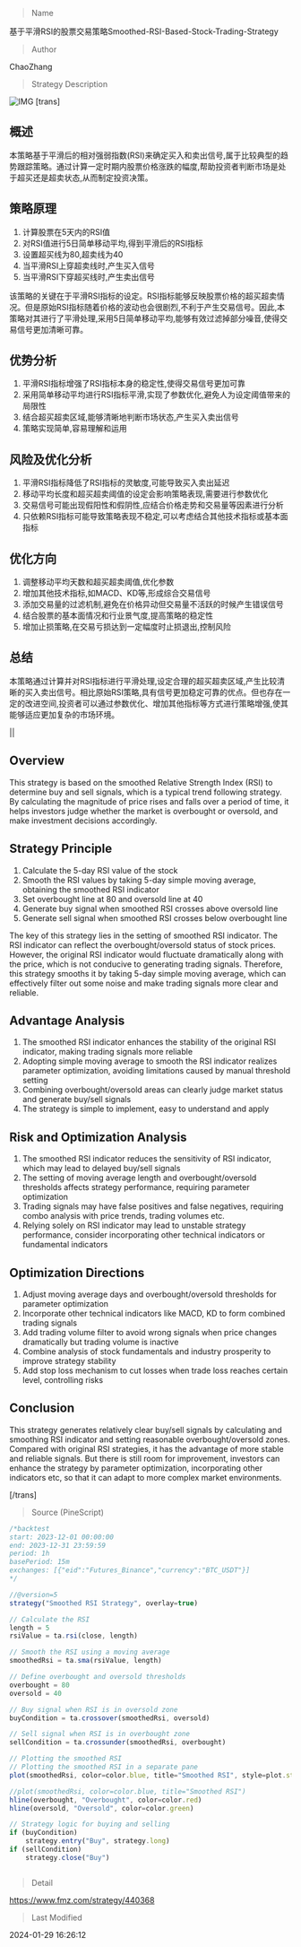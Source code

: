 
> Name

基于平滑RSI的股票交易策略Smoothed-RSI-Based-Stock-Trading-Strategy

> Author

ChaoZhang

> Strategy Description

![IMG](https://www.fmz.com/upload/asset/d46699b5d805be1e46.png)
 [trans]
## 概述

本策略基于平滑后的相对强弱指数(RSI)来确定买入和卖出信号,属于比较典型的趋势跟踪策略。通过计算一定时期内股票价格涨跌的幅度,帮助投资者判断市场是处于超买还是超卖状态,从而制定投资决策。

## 策略原理  

1. 计算股票在5天内的RSI值
2. 对RSI值进行5日简单移动平均,得到平滑后的RSI指标
3. 设置超买线为80,超卖线为40
4. 当平滑RSI上穿超卖线时,产生买入信号
5. 当平滑RSI下穿超买线时,产生卖出信号

该策略的关键在于平滑RSI指标的设定。RSI指标能够反映股票价格的超买超卖情况。但是原始RSI指标随着价格的波动也会很剧烈,不利于产生交易信号。因此,本策略对其进行了平滑处理,采用5日简单移动平均,能够有效过滤掉部分噪音,使得交易信号更加清晰可靠。

## 优势分析

1. 平滑RSI指标增强了RSI指标本身的稳定性,使得交易信号更加可靠
2. 采用简单移动平均进行RSI指标平滑,实现了参数优化,避免人为设定阈值带来的局限性
3. 结合超买超卖区域,能够清晰地判断市场状态,产生买入卖出信号
4. 策略实现简单,容易理解和运用

## 风险及优化分析 

1. 平滑RSI指标降低了RSI指标的灵敏度,可能导致买入卖出延迟
2. 移动平均长度和超买超卖阈值的设定会影响策略表现,需要进行参数优化
3. 交易信号可能出现假阳性和假阴性,应结合价格走势和交易量等因素进行分析
4. 只依赖RSI指标可能导致策略表现不稳定,可以考虑结合其他技术指标或基本面指标

## 优化方向

1. 调整移动平均天数和超买超卖阈值,优化参数
2. 增加其他技术指标,如MACD、KD等,形成综合交易信号
3. 添加交易量的过滤机制,避免在价格异动但交易量不活跃的时候产生错误信号
4. 结合股票的基本面情况和行业景气度,提高策略的稳定性
5. 增加止损策略,在交易亏损达到一定幅度时止损退出,控制风险

## 总结

本策略通过计算并对RSI指标进行平滑处理,设定合理的超买超卖区域,产生比较清晰的买入卖出信号。相比原始RSI策略,具有信号更加稳定可靠的优点。但也存在一定的改进空间,投资者可以通过参数优化、增加其他指标等方式进行策略增强,使其能够适应更加复杂的市场环境。

||

## Overview

This strategy is based on the smoothed Relative Strength Index (RSI) to determine buy and sell signals, which is a typical trend following strategy. By calculating the magnitude of price rises and falls over a period of time, it helps investors judge whether the market is overbought or oversold, and make investment decisions accordingly.

## Strategy Principle   

1. Calculate the 5-day RSI value of the stock  
2. Smooth the RSI values by taking 5-day simple moving average, obtaining the smoothed RSI indicator
3. Set overbought line at 80 and oversold line at 40
4. Generate buy signal when smoothed RSI crosses above oversold line
5. Generate sell signal when smoothed RSI crosses below overbought line  

The key of this strategy lies in the setting of smoothed RSI indicator. The RSI indicator can reflect the overbought/oversold status of stock prices. However, the original RSI indicator would fluctuate dramatically along with the price, which is not conducive to generating trading signals. Therefore, this strategy smooths it by taking 5-day simple moving average, which can effectively filter out some noise and make trading signals more clear and reliable.

## Advantage Analysis

1. The smoothed RSI indicator enhances the stability of the original RSI indicator, making trading signals more reliable
2. Adopting simple moving average to smooth the RSI indicator realizes parameter optimization, avoiding limitations caused by manual threshold setting  
3. Combining overbought/oversold areas can clearly judge market status and generate buy/sell signals
4. The strategy is simple to implement, easy to understand and apply

## Risk and Optimization Analysis   

1. The smoothed RSI indicator reduces the sensitivity of RSI indicator, which may lead to delayed buy/sell signals
2. The setting of moving average length and overbought/oversold thresholds affects strategy performance, requiring parameter optimization
3. Trading signals may have false positives and false negatives, requiring combo analysis with price trends, trading volumes etc.  
4. Relying solely on RSI indicator may lead to unstable strategy performance, consider incorporating other technical indicators or fundamental indicators

## Optimization Directions

1. Adjust moving average days and overbought/oversold thresholds for parameter optimization
2. Incorporate other technical indicators like MACD, KD to form combined trading signals
3. Add trading volume filter to avoid wrong signals when price changes dramatically but trading volume is inactive 
4. Combine analysis of stock fundamentals and industry prosperity to improve strategy stability
5. Add stop loss mechanism to cut losses when trade loss reaches certain level, controlling risks

## Conclusion

This strategy generates relatively clear buy/sell signals by calculating and smoothing RSI indicator and setting reasonable overbought/oversold zones. Compared with original RSI strategies, it has the advantage of more stable and reliable signals. But there is still room for improvement, investors can enhance the strategy by parameter optimization, incorporating other indicators etc, so that it can adapt to more complex market environments.

[/trans]



> Source (PineScript)

``` javascript
/*backtest
start: 2023-12-01 00:00:00
end: 2023-12-31 23:59:59
period: 1h
basePeriod: 15m
exchanges: [{"eid":"Futures_Binance","currency":"BTC_USDT"}]
*/

//@version=5
strategy("Smoothed RSI Strategy", overlay=true)

// Calculate the RSI
length = 5
rsiValue = ta.rsi(close, length)

// Smooth the RSI using a moving average
smoothedRsi = ta.sma(rsiValue, length)

// Define overbought and oversold thresholds
overbought = 80
oversold = 40

// Buy signal when RSI is in oversold zone
buyCondition = ta.crossover(smoothedRsi, oversold)

// Sell signal when RSI is in overbought zone
sellCondition = ta.crossunder(smoothedRsi, overbought)

// Plotting the smoothed RSI
// Plotting the smoothed RSI in a separate pane
plot(smoothedRsi, color=color.blue, title="Smoothed RSI", style=plot.style_line, linewidth=2)

//plot(smoothedRsi, color=color.blue, title="Smoothed RSI")
hline(overbought, "Overbought", color=color.red)
hline(oversold, "Oversold", color=color.green)

// Strategy logic for buying and selling
if (buyCondition)
    strategy.entry("Buy", strategy.long)
if (sellCondition)
    strategy.close("Buy")



```

> Detail

https://www.fmz.com/strategy/440368

> Last Modified

2024-01-29 16:26:12
